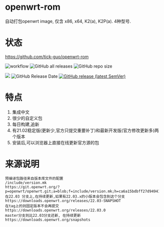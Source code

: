 # openwrt-rom
自动打包openwrt image, 仅含 x86, x64, K2(a), K2P(a). 4种型号.
     
# 状态
https://github.com/tick-guo/openwrt-rom

![workflow](https://github.com/tick-guo/openwrt-rom/actions/workflows/openwrt21.02.yml/badge.svg)
![GitHub all releases](https://img.shields.io/github/downloads/tick-guo/openwrt-rom/total?label=下载量)
![GitHub repo size](https://img.shields.io/github/repo-size/tick-guo/openwrt-rom?label=库大小)

![](https://img.shields.io/github/last-commit/tick-guo/openwrt-rom?label=最近提交)
![GitHub Release Date](https://img.shields.io/github/release-date/tick-guo/openwrt-rom?label=最新发布)
[![GitHub release (latest SemVer)](https://img.shields.io/github/v/release/tick-guo/openwrt-rom?label=最新版本)](https://github.com/tick-guo/openwrt-rom/releases)

# 特点
 1. 集成中文
 2. 很少的自定义包
 3. 每日构建,追新
 4. 有21.02稳定版(更新少,官方只提交重要补丁)和最新开发版(官方修改更新多)两个版本
 5. 安装后,可以浏览器上直接在线更新官方源的包

# 来源说明
```
预编译包路径来自版本库文件的配置
/include/version.mk
https://git.openwrt.org/?p=openwrt/openwrt.git;a=blob;f=include/version.mk;h=ca6a15bdbff27d94941a1cdd92a894332f0384bd;hb=2853b6d652b7edfe9e8d034503705f6d74d52a52
在22.03 分支上,在持续更新,如果有22.03.x的小版本会包含到这个分支  https://downloads.openwrt.org/releases/22.03-SNAPSHOT
在tag上的则固定版本不会再提交 https://downloads.openwrt.org/releases/22.03.0
master分支则比22.03分支还新, 在持续更新 https://downloads.openwrt.org/snapshots
```
 
